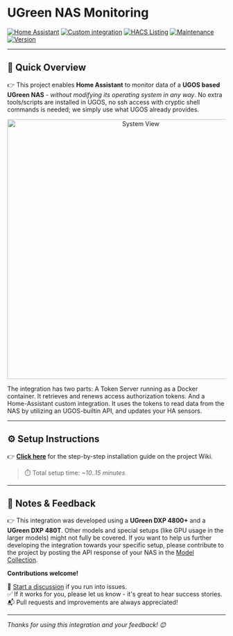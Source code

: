 # UGreen NAS Monitoring

[![Home Assistant](https://img.shields.io/badge/Home%20Assistant-%2341BDF5.svg)](https://www.home-assistant.io)
[![Custom integration](https://img.shields.io/badge/Custom%20Integration-%2341BDF5.svg)](https://www.home-assistant.io/getting-started/concepts-terminology)
[![HACS Listing](https://img.shields.io/badge/HACS%20Listing-default-green.svg)](https://github.com/hacs)
[![Maintenance](https://img.shields.io/badge/Maintained%3F-yes-green.svg)](https://github.com/Tom-Bom-badil/home-assistant_ugreen-nas/graphs/commit-activity)
[![Version](https://img.shields.io/badge/Version-v2025.08--1-green.svg)](https://github.com/Tom-Bom-badil/home-assistant_ugreen-nas/releases)

---

## 🚀 Quick Overview

👉 This project enables **Home Assistant** to monitor data of a **UGOS based UGreen NAS** - *without modifying its operating system in any way*. No extra tools/scripts are installed in UGOS, no ssh access with cryptic shell commands is needed; we simply use what UGOS already provides.

<p align="center">
  <img src="https://github.com/user-attachments/assets/2f3053ac-35a0-42af-af59-087d0ec2134a" alt="System View" width="600"/>
</p>

The integration has two parts: A Token Server running as a Docker container. It retrieves and renews access authorization tokens. And a Home-Assistant custom integration. It uses the tokens to read data from the NAS by utilizing an UGOS-builtin API, and updates your HA sensors.

---

## ⚙️ Setup Instructions

👉 [**Click here**](https://github.com/Tom-Bom-badil/home-assistant_ugreen-nas/wiki/03-%E2%80%90-Installation) for the step-by-step installation guide on the project Wiki.
> ⏱️ Total setup time: *~10..15 minutes*

---

## 📝 Notes & Feedback

👉 This integration was developed using a **UGreen DXP 4800+** and a **UGreen DXP 480T**. Other models and special setups (like GPU usage in the larger models) might not fully be covered. If you want to help us further developing the integration towards your specific setup, please contribute to the project by posting the API response of your NAS in the [Model Collection](https://github.com/Tom-Bom-badil/home-assistant_ugreen-nas/discussions/43).

**Contributions welcome!**

💬 [Start a discussion](https://github.com/Tom-Bom-badil/ugreen_nas/discussions) if you run into issues.  
✅ If it works for you, please let us know - it's great to hear success stories.  
📬 Pull requests and improvements are always appreciated!

---

*Thanks for using this integration and your feedback! 😊*
